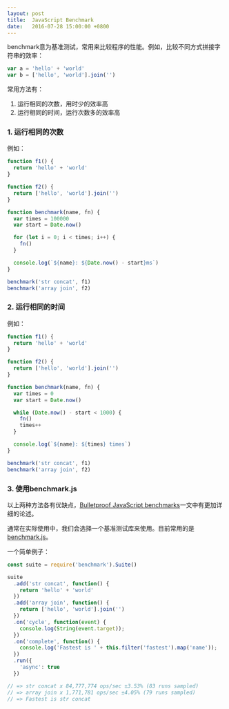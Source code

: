 ```yaml
---
layout: post
title:  JavaScript Benchmark
date:   2016-07-28 15:00:00 +0800
---
```


benchmark意为基准测试，常用来比较程序的性能。例如，比较不同方式拼接字符串的效率：

```js
var a = 'hello' + 'world'
var b = ['hello', 'world'].join('')
```

常用方法有：

1. 运行相同的次数，用时少的效率高
2. 运行相同的时间，运行次数多的效率高

### 1. 运行相同的次数

例如：

```js
function f1() {
  return 'hello' + 'world'
}

function f2() {
  return ['hello', 'world'].join('')
}

function benchmark(name, fn) {
  var times = 100000
  var start = Date.now()

  for (let i = 0; i < times; i++) {
    fn()
  }

  console.log(`${name}: ${Date.now() - start}ms`)
}

benchmark('str concat', f1)
benchmark('array join', f2)
```

### 2. 运行相同的时间

例如：

```js
function f1() {
  return 'hello' + 'world'
}

function f2() {
  return ['hello', 'world'].join('')
}

function benchmark(name, fn) {
  var times = 0
  var start = Date.now()

  while (Date.now() - start < 1000) {
    fn()
    times++
  }

  console.log(`${name}: ${times} times`)
}

benchmark('str concat', f1)
benchmark('array join', f2)
```

### 3. 使用benchmark.js

以上两种方法各有优缺点，[Bulletproof JavaScript benchmarks](https://mathiasbynens.be/notes/javascript-benchmarking)一文中有更加详细的论述。

通常在实际使用中，我们会选择一个基准测试库来使用。目前常用的是[benchmark.js](https://github.com/bestiejs/benchmark.js)。

一个简单例子：

```js
const suite = require('benchmark').Suite()

suite
  .add('str concat', function() {
    return 'hello' + 'world'
  })
  .add('array join', function() {
    return ['hello', 'world'].join('')
  })
  .on('cycle', function(event) {
    console.log(String(event.target));
  })
  .on('complete', function() {
    console.log('Fastest is ' + this.filter('fastest').map('name'));
  })
  .run({
    'async': true
  })

// => str concat x 84,777,774 ops/sec ±3.53% (83 runs sampled)
// => array join x 1,771,781 ops/sec ±4.05% (79 runs sampled)
// => Fastest is str concat
```

